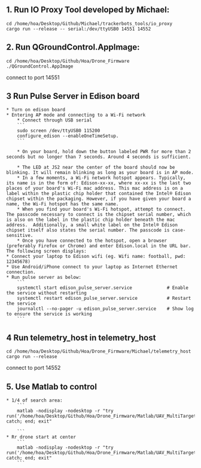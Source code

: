 ## 1. Run IO Proxy Tool developed by Michael:

```
cd /home/hoa/Desktop/Github/Michael/trackerbots_tools/io_proxy
cargo run --release -- serial:/dev/ttyUSB0 14551 14552
```
## 2. Run QGroundControl.AppImage: 
```
cd /home/hoa/Desktop/Github/Hoa/Drone_Firmware
./QGroundControl.AppImage
```
connect to port 14551
## 3 Run Pulse Server in Edison board
	* Turn on edison board
	* Entering AP mode and connecting to a Wi-Fi network
		* Connect through USB serial
		```
		sudo screen /dev/ttyUSB0 115200
		configure_edison --enableOneTimeSetup.
		```

		* On your board, hold down the button labeled PWR for more than 2 seconds but no longer than 7 seconds. Around 4 seconds is sufficient.

		* The LED at JS2 near the center of the board should now be blinking. It will remain blinking as long as your board is in AP mode.
		* In a few moments, a Wi-Fi network hotspot appears. Typically, its name is in the form of: Edison-xx-xx, where xx-xx is the last two places of your board's Wi-Fi mac address. This mac address is on a label within the plastic chip holder that contained the Intel® Edison chipset within the packaging. However, if you have given your board a name, the Wi-Fi hotspot has the same name.
		* When you find your board's Wi-Fi hotspot, attempt to connect.  The passcode necessary to connect is the chipset serial number, which is also on the label in the plastic chip holder beneath the mac address.  Additionally, a small white label on the Intel® Edison chipset itself also states the serial number. The passcode is case-sensitive.
		* Once you have connected to the hotspot, open a browser (preferably Firefox or Chrome) and enter Edison.local in the URL bar. The following screen displays: 
	* Connect your laptop to Edison wifi (eg. Wifi name: football, pwd: 12345678)
	* Use Android/iPhone connect to your laptop as Internet Ethernet connection.
	* Run pulse server as below:
		```
		systemctl start edison_pulse_server.service             # Enable the service without restarting
		systemctl restart edison_pulse_server.service			# Restart the service
		journalctl --no-pager -u edison_pulse_server.service    # Show log to ensure the service is working
		```
## 4 Run telemetry_host in telemetry_host

```
cd /home/hoa/Desktop/Github/Hoa/Drone_Firmware/Michael/telemetry_host
cargo run --release
```
connect to port 14552

## 5. Use Matlab to control
	* 1/4 of search area: 
		```
		matlab -nodisplay -nodesktop -r "try run('/home/hoa/Desktop/Github/Hoa/Drone_Firmware/Matlab/UAV_MultiTargets_Localisation_With_Real_Drone_Telemetry_Obs.m'); catch; end; exit"

		```
	* Rr drone start at center 
		```
		matlab -nodisplay -nodesktop -r "try run('/home/hoa/Desktop/Github/Hoa/Drone_Firmware/Matlab/UAV_MultiTargets_Localisation_With_Real_Drone_Telemetry_Obs_At_Center.m'); catch; end; exit"
		```
